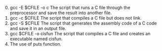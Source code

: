0. gcc -E $CFILE -o c
The script that runs a C file through the preprocessor and save the result into another file.
1. gcc -c $CFILE
The script that compiles a C file but does not link.
2. gcc -S $CFILE
The script that generates the assembly code of a C code and save it in an output file.
3. gcc $CFILE -o cisfun
The script that compiles a C file and creates an executable named cisfun.
4. The use of puts function.
